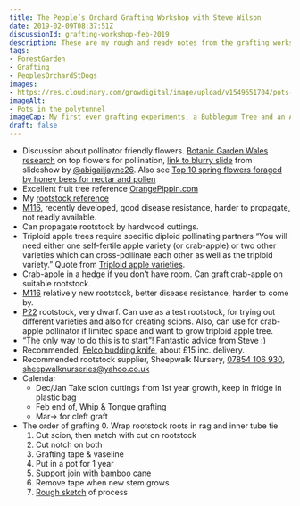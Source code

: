 ```yaml
---
title: The People’s Orchard Grafting Workshop with Steve Wilson
date: 2019-02-09T08:37:51Z
discussionId: grafting-workshop-feb-2019
description: These are my rough and ready notes from the grafting workshop for my personal consumption.
tags: 
- ForestGarden
- Grafting
- PeoplesOrchardStDogs
images: 
- https://res.cloudinary.com/growdigital/image/upload/v1549651704/pots-CF5FDAA3.jpg
imageAlt: 
- Pots in the polytunnel
imageCap: My first ever grafting experiments, a Bubblegum Tree and an Ashmead’s Kernel
draft: false
---
```


* Discussion about pollinator friendly flowers. [Botanic Garden Wales research](https://botanicgarden.wales/honey-bees-like-living-close-hedge-official/) on top flowers for pollination, [link to blurry slide](https://res.cloudinary.com/growdigital/image/upload/v1549705446/slide-D7290F0F.jpg) from slideshow by [@abigailjayne26](https://mobile.twitter.com/@abigailjayne26). Also see [Top 10 spring flowers foraged by honey bees for nectar and pollen](https://www.forestgarden.wales/status/190126-springflowers/)
* Excellent fruit tree reference [OrangePippin.com](https://www.orangepippin.com)
* My [rootstock reference](https://www.forestgarden.wales/blog/rootstock-reference/)
* [M116](https://www.orangepippintrees.co.uk/articles/rootstocks-for-apple-trees), recently developed, good disease resistance, harder to propagate, not readly available.
* Can propagate rootstock by hardwood cuttings.
* Triploid apple trees require specific diploid pollinating partners “You will need either one self-fertile apple variety (or crab-apple) or two other varieties which can cross-pollinate each other as well as the triploid variety.” Quote from [Triploid apple varieties](https://www.orangepippintrees.co.uk/articles/triploid-apple-varieties).
* Crab-apple in a hedge if you don’t have room. Can graft crab-apple on suitable rootstock.
* [M116](https://www.orangepippintrees.co.uk/articles/rootstocks-for-apple-trees) relatively new rootstock, better disease resistance, harder to come by.
* [P22](https://duckduckgo.com/?q=p22+rootstock) rootstock, very dwarf. Can use as a test rootstock, for trying out different varieties and also for creating scions. Also, can use for crab-apple pollinator if limited space and want to grow triploid apple tree.
* “The only way to do this is to start”! Fantastic advice from Steve :)
* Recommended, [Felco budding knife](https://duckduckgo.com/?q=felco+budding+knife), about £15 inc. delivery.
* Recommended rootstock supplier, Sheepwalk Nursery, <a href="tel:+447854106930">07854 106 930</a>, <sheepwalknurseries@yahoo.co.uk>
* Calendar
  * Dec/Jan Take scion cuttings from 1st year growth, keep in fridge in plastic bag
  * Feb end of, Whip & Tongue grafting
  * Mar→ for cleft graft
* The order of grafting
  0. Wrap rootstock roots in rag and inner tube tie
  1. Cut scion, then match with cut on rootstock
  2. Cut notch on both
  3. Grafting tape & vaseline
  4. Put in a pot for 1 year
  5. Support join with bamboo cane
  6. Remove tape when new stem grows
  7. [Rough sketch](https://res.cloudinary.com/growdigital/image/upload/v1549704862/notes-74CF8AF7.jpg) of process
